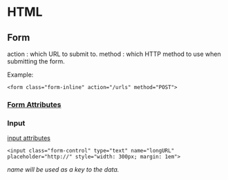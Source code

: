 # HTML

## Form
action : which URL to submit to.
method : which HTTP method to use when submitting the form.

Example:
```
<form class="form-inline" action="/urls" method="POST">
```

### [Form Attributes](https://developer.mozilla.org/en-US/docs/Web/HTML/Element/form#Attributes)


### Input

[input attributes](https://developer.mozilla.org/en-US/docs/Web/HTML/Element/input#Attributes)

```
<input class="form-control" type="text" name="longURL" placeholder="http://" style="width: 300px; margin: 1em">
```
_name will be used as a key to the data._